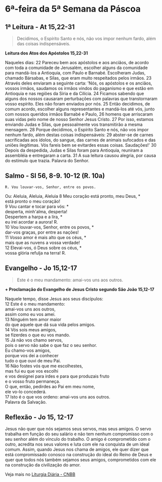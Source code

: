 # 6ª-feira da 5ª Semana da Páscoa

## 1ª Leitura - At 15,22-31

> Decidimos, o Espírito Santo e nós, não vos impor nenhum fardo, além das coisas indispensáveis.

**Leitura dos Atos dos Apóstolos 15,22-31**

Naqueles dias:    22 Pareceu bem aos apóstolos e aos anciãos,     de acordo com toda a comunidade de Jerusalém,     escolher alguns da comunidade     para mandá-los a Antioquia, com Paulo e Barnabé.     Escolheram Judas, chamado Bársabas, e Silas,     que eram muito respeitados pelos irmãos.    23 Através deles enviaram a seguinte carta:     'Nós, os apóstolos e os anciãos, vossos irmãos,     saudamos os irmãos vindos do paganismo     e que estão em Antioquia     e nas regiões da Síria e da Cilícia.    24 Ficamos sabendo que alguns dos nossos     causaram perturbações com palavras     que transtornaram vosso espírito.     Eles não foram enviados por nós.    25 Então decidimos, de comum acordo,     escolher alguns representantes     e mandá-los até vós,     junto com nossos queridos irmãos Barnabé e Paulo,    26 homens que arriscaram suas vidas     pelo nome de nosso Senhor Jesus Cristo.    27 Por isso, estamos enviando Judas e Silas,     que pessoalmente vos transmitirão a mesma mensagem.    28 Porque decidimos, o Espírito Santo e nós,     não vos impor nenhum fardo,     além destas coisas indispensáveis:    29 abster-se de carnes sacrificadas aos ídolos,     do sangue, das carnes de animais sufocados     e das uniões ilegítimas.     Vós fareis bem se evitardes essas coisas.     Saudações!'    30 Depois da despedida,     Judas e Silas foram para Antioquia,     reuniram a assembléia e entregaram a carta.    31 A sua leitura causou alegria,     por causa do estímulo que trazia.     Palavra do Senhor.

## Salmo - Sl 56, 8-9. 10-12 (R. 10a)

`R. Vou louvar-vos, Senhor, entre os povos.`

Ou: Aleluia, Aleluia, Aleluia 
8 Meu coração está pronto, meu Deus, *   
 está pronto o meu coração!    
9 Vou cantar e tocar para vós: *   
 desperta, minh'alma, desperta!   
 Despertem a harpa e a lira, *   
 eu irei acordar a aurora! R.    
10 Vou louvar-vos, Senhor, entre os povos, *   
 dar-vos graças, por entre as nações!    
11 Vosso amor é mais alto que os céus, *   
 mais que as nuvens a vossa verdade!    
12 Elevai-vos, ó Deus sobre os céus, *   
 vossa glória refulja na terra! R.

## Evangelho - Jo 15,12-17

> Este é o meu mandamento: amai-vos uns aos outros.

**+ Proclamação do Evangelho de Jesus Cristo segundo São João 15,12-17**

Naquele tempo, disse Jesus aos seus discípulos:    
12 Este é o meu mandamento:   
 amai-vos uns aos outros,   
 assim como eu vos amei.    
13 Ninguém tem amor maior   
 do que aquele que dá sua vida pelos amigos.    
14 Vós sois meus amigos,   
 se fizerdes o que eu vos mando.    
15 Já não vos chamo servos,   
 pois o servo não sabe o que faz o seu senhor.   
 Eu chamo-vos amigos,   
 porque vos dei a conhecer   
 tudo o que ouvi de meu Pai.    
16 Não fostes vós que me escolhestes,   
 mas fui eu que vos escolhi   
 e vos designei para irdes e para que produzais fruto   
 e o vosso fruto permaneça.   
 O que, então, pedirdes ao Pai em meu nome,   
 ele vo-lo concederá.    
17 Isto é o que vos ordeno: amai-vos uns aos outros.   
 Palavra da Salvação.

## Reflexão - Jo 15, 12-17

Jesus não quer que nós sejamos seus servos, mas seus amigos. O servo trabalha em função do seu salário e não tem nenhum compromisso com o seu senhor além do vínculo do trabalho. O amigo é comprometido com o outro, acredita nos seus valores e luta com ele na conquista de um ideal comum. Assim, quando Jesus nos chama de amigos, ele quer dizer que está compromissado conosco na construção do ideal do Reino de Deus e quer que todos nós também sejamos seus amigos, comprometidos com ele na construção da civilização do amor.

Veja mais no [Liturgia Diária - CNBB](http://liturgiadiaria.cnbb.org.br/app/user/user/UserView.php?ano=2017&mes=5&dia=19)